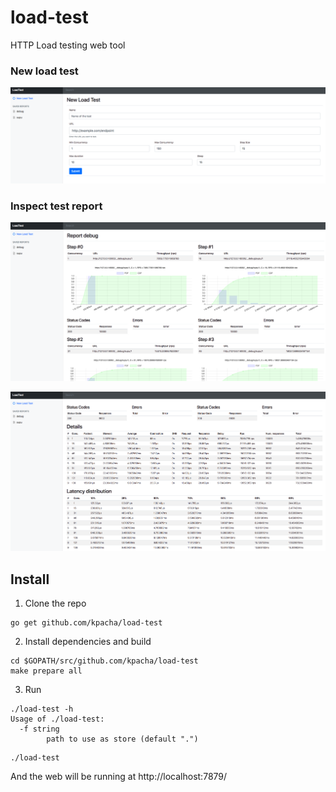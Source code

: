 # load-test
HTTP Load testing web tool

### New load test

![new load test](docs/new.png)

### Inspect test report

![test report grafs](docs/snapshot_1.png)

![test report data](docs/snapshot_2.png)

## Install

1. Clone the repo

```
go get github.com/kpacha/load-test
```

2. Install dependencies and build

```
cd $GOPATH/src/github.com/kpacha/load-test
make prepare all
```

3. Run

```
./load-test -h
Usage of ./load-test:
  -f string
    	path to use as store (default ".")
```

```
./load-test
```

And the web will be running at http://localhost:7879/